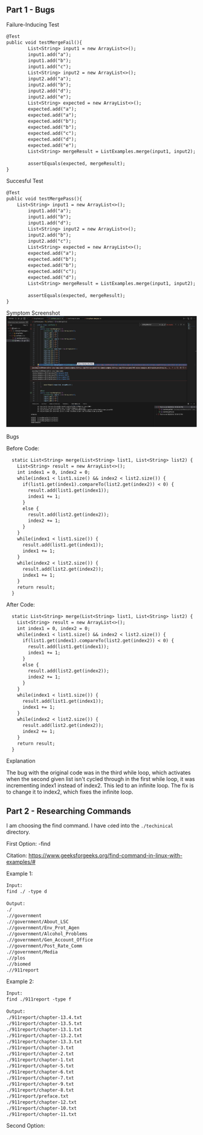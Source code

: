 ## Part 1 - Bugs

Failure-Inducing Test
```
@Test 
public void testMergeFail(){
        List<String> input1 = new ArrayList<>();
        input1.add("a");
        input1.add("b");
        input1.add("c");
        List<String> input2 = new ArrayList<>();
        input2.add("a");
        input2.add("b");
        input2.add("d");
        input2.add("e");
        List<String> expected = new ArrayList<>();
        expected.add("a");
        expected.add("a");
        expected.add("b");
        expected.add("b");
        expected.add("c");
        expected.add("d");
        expected.add("e");
        List<String> mergeResult = ListExamples.merge(input1, input2);

        assertEquals(expected, mergeResult);
}
```

Succesful Test
```
@Test 
public void testMergePass(){
	List<String> input1 = new ArrayList<>();
        input1.add("a");
        input1.add("b");
        input1.add("d");
        List<String> input2 = new ArrayList<>();
        input2.add("b");
        input2.add("c");
        List<String> expected = new ArrayList<>();
        expected.add("a");
        expected.add("b");
        expected.add("b");
        expected.add("c");
        expected.add("d");
        List<String> mergeResult = ListExamples.merge(input1, input2);

        assertEquals(expected, mergeResult);
}
```

Symptom Screenshot
![image](lab-3-symptom.png)

Bugs

Before Code:
```
  static List<String> merge(List<String> list1, List<String> list2) {
    List<String> result = new ArrayList<>();
    int index1 = 0, index2 = 0;
    while(index1 < list1.size() && index2 < list2.size()) {
      if(list1.get(index1).compareTo(list2.get(index2)) < 0) {
        result.add(list1.get(index1));
        index1 += 1;
      }
      else {
        result.add(list2.get(index2));
        index2 += 1;
      }
    }
    while(index1 < list1.size()) {
      result.add(list1.get(index1));
      index1 += 1;
    }
    while(index2 < list2.size()) {
      result.add(list2.get(index2));
      index1 += 1;
    }
    return result;
  }
```

After Code:
```
  static List<String> merge(List<String> list1, List<String> list2) {
    List<String> result = new ArrayList<>();
    int index1 = 0, index2 = 0;
    while(index1 < list1.size() && index2 < list2.size()) {
      if(list1.get(index1).compareTo(list2.get(index2)) < 0) {
        result.add(list1.get(index1));
        index1 += 1;
      }
      else {
        result.add(list2.get(index2));
        index2 += 1;
      }
    }
    while(index1 < list1.size()) {
      result.add(list1.get(index1));
      index1 += 1;
    }
    while(index2 < list2.size()) {
      result.add(list2.get(index2));
      index2 += 1;
    }
    return result;
  }
```

Explanation

The bug with the original code was in the third while loop, which activates when the second given list isn't cycled through in the first while loop, it was incrementing index1 instead of index2. This led to an infinite loop. The fix is to change it to index2, which fixes the infinite loop. 


## Part 2 - Researching Commands

I am choosing the find command. I have `cd`ed into the `./techinical` directory. 

First Option: -find

Citation: https://www.geeksforgeeks.org/find-command-in-linux-with-examples/#

Example 1:
```
Input:
find ./ -type d

Output:
./
.//government
.//government/About_LSC
.//government/Env_Prot_Agen
.//government/Alcohol_Problems
.//government/Gen_Account_Office
.//government/Post_Rate_Comm
.//government/Media
.//plos
.//biomed
.//911report
```

Example 2: 
```
Input:
find ./911report -type f

Output:
./911report/chapter-13.4.txt
./911report/chapter-13.5.txt
./911report/chapter-13.1.txt
./911report/chapter-13.2.txt
./911report/chapter-13.3.txt
./911report/chapter-3.txt
./911report/chapter-2.txt
./911report/chapter-1.txt
./911report/chapter-5.txt
./911report/chapter-6.txt
./911report/chapter-7.txt
./911report/chapter-9.txt
./911report/chapter-8.txt
./911report/preface.txt
./911report/chapter-12.txt
./911report/chapter-10.txt
./911report/chapter-11.txt
```


Second Option: 
